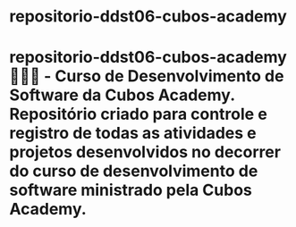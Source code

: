 # repositorio-ddst06-cubos-academy
# repositorio-ddst06-cubos-academy 👨🏻‍💻 - Curso de Desenvolvimento de Software da Cubos Academy.   Repositório criado para controle e registro de todas as atividades e projetos desenvolvidos no decorrer do curso de desenvolvimento de software ministrado pela Cubos Academy.
